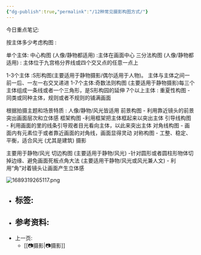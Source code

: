 ```yaml
---
{"dg-publish":true,"permalink":"/12种常见摄影构图方式/"}
---
```



今日重点笔记:

按主体多少考虑构图 :

单个主体:
中心构图 (人像/静物都适用) :主体在画面中心
三分法构图 (人像/静物都适用) : 主体位于九宫格分界线或四个交又点的任意一点上

1-3个主体 :S形构图(主要适用于静物摄影/偶尔适用于人物)。 主体与主体之间一前一后、一左一右交叉递进
1-7个主体:奇数法则构图 (主要适用于静物摄影)每三个主体组成一条线或者一个三角形，是S形构园的延伸
7个以上主体 : 重夏性构图 - 同类或同种主体，规则或者不规则的铺满画面

根据拍摄主题和场景特质 :
人像/静物/风光皆适用
前景构图 - 利用靠近镜头的前景突出画面层次和立体感
框架构图 -利用框架把主体框起来以突出主体
引导线构图 - 利用画面的里的线条引导观者目光看向主体，以此来突出主体
对角线构图 - 画面内有元素位于或者靠近画面的对角线，画面显得灵动
对称构图 - 工整、稳定、平衡，适合风光 (尤其是建筑) 摄影


主要用于静物/风光
切边构图 (主要适用于静物/风光) -针对圆形或者圆柱形物体切掉边缘、避免画面死板点角大法 (主要适用干静物/风光或风光兼人文) - 利用“角”对着镜头让画面产生立体感

![1689319265117.png](/img/user/Media/1689319265117.png)



- 标签: 
	- 
- 参考资料:
	-  
- 上一页:
	-  [[📷摄影\|📷摄影]]